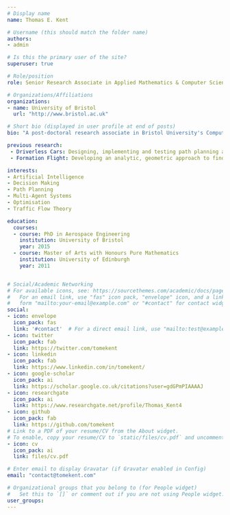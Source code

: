 ```yaml
---
# Display name
name: Thomas E. Kent

# Username (this should match the folder name)
authors:
- admin

# Is this the primary user of the site?
superuser: true

# Role/position
role: Senior Research Associate in Applied Mathematics & Computer Science

# Organizations/Affiliations
organizations:
- name: University of Bristol
  url: "http://www.bristol.ac.uk"

# Short bio (displayed in user profile at end of posts)
bio: "A post-doctoral research associate in Bristol University's Computer Science Department. Currently working on the T-B Phase project (Thales Bristol Partnership in Hybrid Autonomous Systems Engineering). I am interested in exploring how we can utilise AI, Machine Learning and Decision Making techniques within a number of key Multi-Agent Systems use-cases, e.g. Search and Rescue, Persistent Surveillance."

previous research:
 - Driverless Cars: Designing, implementing and testing path planning and decision making algorithms with real world participants for the Venturer project.
 - Formation Flight: Developing an analytic, geometric approach to finding optimal routes for commercial formation flight.

interests:
- Artificial Intelligence
- Decision Making
- Path Planning
- Multi-Agent Systems
- Optimisation
- Traffic Flow Theory

education:
  courses:
  - course: PhD in Aerospace Engineering
    institution: University of Bristol
    year: 2015
  - course: Master of Arts with Honours Pure Mathematics
    institution: University of Edinburgh
    year: 2011


# Social/Academic Networking
# For available icons, see: https://sourcethemes.com/academic/docs/page-builder/#icons
#   For an email link, use "fas" icon pack, "envelope" icon, and a link in the
#   form "mailto:your-email@example.com" or "#contact" for contact widget.
social:
- icon: envelope
  icon_pack: fas
  link: '#contact'  # For a direct email link, use "mailto:test@example.org".
- icon: twitter
  icon_pack: fab
  link: https://twitter.com/tomekent
- icon: linkedin
  icon_pack: fab
  link: https://www.linkedin.com/in/tomekent/
- icon: google-scholar
  icon_pack: ai
  link: https://scholar.google.co.uk/citations?user=gdGPmPIAAAAJ
- icon: researchgate
  icon_pack: ai
  link: https://www.researchgate.net/profile/Thomas_Kent4
- icon: github
  icon_pack: fab
  link: https://github.com/tomekent
# Link to a PDF of your resume/CV from the About widget.
# To enable, copy your resume/CV to `static/files/cv.pdf` and uncomment the lines below.
- icon: cv
  icon_pack: ai
  link: files/cv.pdf

# Enter email to display Gravatar (if Gravatar enabled in Config)
email: "contact@tomekent.com"

# Organizational groups that you belong to (for People widget)
#   Set this to `[]` or comment out if you are not using People widget.
user_groups:
---
```

